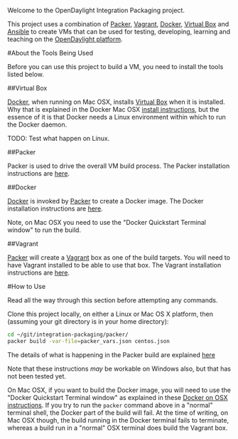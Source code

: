 Welcome to the OpenDaylight Integration Packaging project.

This project uses a combination of [Packer][1], [Vagrant][2], [Docker][3], [Virtual Box][4] and [Ansible][5] to create VMs that can be used for testing, developing, learning and teaching on the [OpenDaylight platform][6].

#About the Tools Being Used

Before you can use this project to build a VM, you need to install the tools listed below.

##Virtual Box

[Docker][3], when running on Mac OSX, installs [Virtual Box][4] when it is installed. Why that is explained in the Docker Mac OSX [install instructions][11], but the essence of it is that Docker needs a Linux environment within which to run the Docker daemon.

TODO: Test what happen on Linux.

##Packer

Packer is used to drive the overall VM build process. The Packer installation instructions are [here][7].

##Docker

[Docker][3] is invoked by [Packer][1] to create a Docker image. The Docker installation instructions are [here][8].

Note, on Mac OSX you need to use the "Docker Quickstart Terminal window" to run the build.

##Vagrant

[Packer][1] will create a [Vagrant][2] box as one of the build targets. You will need to have Vagrant installed to be able to use that box. The Vagrant installation instructions are [here][9].

#How to Use

Read all the way through this section before attempting any commands.

Clone this project locally, on either a Linux or Mac OS X platform, then (assuming your git directory is in your home directory):

```bash
cd ~/git/integration-packaging/packer/
packer build -var-file=packer_vars.json centos.json
```

The details of what is happening in the Packer build are explained [here](packer/README.md)

Note that these instructions *may* be workable on Windows also, but that has not been tested yet.

On Mac OSX, if you want to build the Docker image, you will need to use the "Docker Quickstart Terminal window" as explained in these [Docker on OSX instructions](http://docs.docker.com/mac/step_one/). If you try to run the `packer` command above in a "normal" terminal shell, the Docker part of the build will fail. At the time of writing, on Mac OSX though, the build running in the Docker terminal fails to terminate, whereas a build run in a "normal" OSX terminal does build the Vagrant box.

[1]: https://www.packer.io
[2]: https://www.vagrantup.com
[3]: https://www.docker.com
[4]: https://www.virtualbox.org
[5]: http://www.ansible.com
[6]: https://www.opendaylight.org
[7]: https://www.packer.io/intro/getting-started/setup.html
[8]: https://docs.docker.com/installation/
[9]: https://docs.vagrantup.com/v2/installation/
[10]: https://www.virtualbox.org/wiki/Downloads
[11]: https://docs.docker.com/installation/mac/
